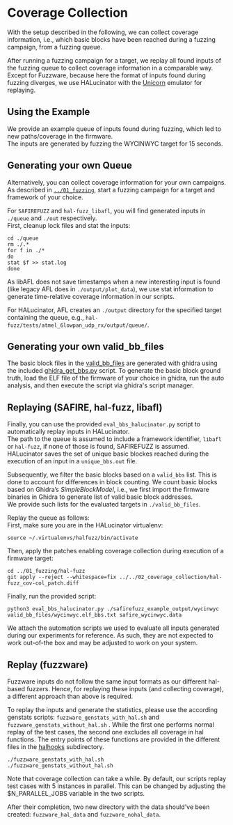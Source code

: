 # Coverage Collection

With the setup described in the following, we can collect coverage information, i.e., which basic blocks have been reached during a fuzzing campaign, from a fuzzing queue.

After running a fuzzing campaign for a target, we replay all found inputs of the fuzzing queue to collect coverage information in a comparable way.  
Except for Fuzzware, because here the format of inputs found during fuzzing diverges, we use HALucinator with the [Unicorn](https://github.com/unicorn-engine/unicorn) emulator for replaying. 

## Using the Example
We provide an example queue of inputs found during fuzzing, which led to new paths/coverage in the firmware.  
The inputs are generated by fuzzing the WYCINWYC target for 15 seconds.

## Generating your own Queue
Alternatively, you can collect coverage information for your own campaigns.  
As described in [`../01_fuzzing`](../fuzzing/README.md), start a fuzzing campaign for a target and framework of your choice.

For `SAFIREFUZZ` and `hal-fuzz_libafl`, you will find generated inputs in `./queue` and `./out` respectively.  
First, cleanup lock files and stat the inputs:
```
cd ./queue
rm ./.*
for f in ./*                                   
do                  
stat $f >> stat.log
done
```
As libAFL does not save timestamps when a new interesting input is found (like legacy AFL does in `./output/plot_data`), we use stat information to generate time-relative coverage information in our scripts.

For HALucinator, AFL creates an `./output` directory for the specified target containing the queue, e.g., `hal-fuzz/tests/atmel_6lowpan_udp_rx/output/queue/`.

## Generating your own valid_bb_files

The basic block files in the [valid_bb_files](./valid_bb_files) are generated with ghidra using the included [ghidra_get_bbs.py](./ghidra_get_bbs.py) script. To generate the basic block ground truth, load the ELF file of the firmware of your choice in ghidra, run the auto analysis, and then execute the script via ghidra's script manager.

## Replaying (SAFIRE, hal-fuzz, libafl)
Finally, you can use the provided `eval_bbs_halucinator.py` script to automatically replay inputs in HALucinator.  
The path to the queue is assumed to include a framework identifier, `libafl` or `hal-fuzz`, if none of those is found, SAFIREFUZZ is assumed.
HALucinator saves the set of unique basic blockes reached during the execution of an input in a `unique_bbs.out` file.  

Subsequently, we filter the basic blocks based on a `valid_bbs` list.
This is done to account for differences in block counting.
We count basic blocks based on Ghidra’s _SimpleBlockModel_, i.e., we first import the firmware binaries in Ghidra to generate list of valid basic block addresses.  
We provide such lists for the evaluated targets in `./valid_bb_files`.

Replay the queue as follows:  
First, make sure you are in the HALucinator virtualenv:
```
source ~/.virtualenvs/halfuzz/bin/activate
```

Then, apply the patches enabling coverage collection during execution of a firmware target:
```
cd ../01_fuzzing/hal-fuzz
git apply --reject --whitespace=fix ../../02_coverage_collection/hal-fuzz_cov-col_patch.diff
```
Finally, run the provided script:
```
python3 eval_bbs_halucinator.py ./safirefuzz_example_output/wycinwyc valid_bb_files/wycinwyc.elf_bbs.txt safire_wycinwyc.data
```

We attach the automation scripts we used to evaluate all inputs generated during our experiments for reference.
As such, they are not expected to work out-of-the box and may be adjusted to work on your system.

## Replay (fuzzware)

Fuzzware inputs do not follow the same input formats as our different hal-based fuzzers.
Hence, for replaying these inputs (and collecting coverage), a different approach than above is required.

To replay the inputs and generate the statistics, please use the according genstats scripts: `fuzzware_genstats_with_hal.sh` and `fuzzware_genstats_without_hal.sh` . 
While the first one performs normal replay of the test cases, the second one excludes all coverage in hal functions. The entry points of these functions are provided in the different files in the [halhooks](./halhooks) subdirectory.

```shell
./fuzzware_genstats_with_hal.sh
./fuzzware_genstats_without_hal.sh
```

Note that coverage collection can take a while. By default, our scripts replay test cases with 5 instances in parallel. This can be changed by adjusting the $N_PARALLEL_JOBS variable in the two scripts.

After their completion, two new directory with the data should've been created: `fuzzware_hal_data` and `fuzzware_nohal_data`.




